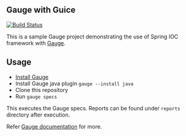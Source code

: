 ## Gauge with Guice

[![Build Status](https://travis-ci.org/getgauge-examples/gauge-guice.svg?branch=master)](https://travis-ci.org/getgauge-examples/gauge-guice)

This is a sample Gauge project demonstrating the use of Spring IOC framework with [Gauge](http://getgauge.io).

## Usage

* [Install Gauge](http://getgauge.io/get-started/index.html)
* Install Gauge java plugin `gauge --install java`
* Clone this repository
* Run `gauge specs`

This executes the Gauge specs. Reports can be found under `reports` directory after execution.

Refer [Gauge documentation](http://getgauge.io/documentation/user/current/) for more.

